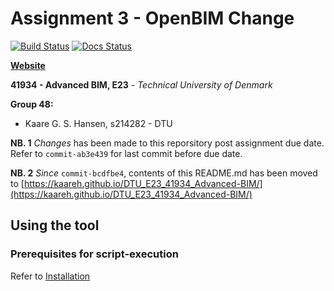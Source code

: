 # Assignment 3 - OpenBIM Change

[![Build Status](https://github.com/KaareH/DTU_E23_41934_Advanced-BIM/actions/workflows/python-package-conda-A3.yml/badge.svg)](https://github.com/KaareH/DTU_E23_41934_Advanced-BIM/actions)
[![Docs Status](https://github.com/KaareH/DTU_E23_41934_Advanced-BIM/actions/workflows/build_docs.yml/badge.svg)](https://github.com/KaareH/DTU_E23_41934_Advanced-BIM/actions)

**[Website](https://kaareh.github.io/DTU_E23_41934_Advanced-BIM/)**

__41934 - Advanced BIM, E23__ - _Technical University of Denmark_

**Group 48:**
- Kaare G. S. Hansen, s214282 - DTU

**NB. 1** _Changes_ has been made to this reporsitory post assignment due date. Refer to `commit-ab3e439` for last commit before due date.

**NB. 2** _Since_ `commit-bcdfbe4`, contents of this README.md has been moved to [https://kaareh.github.io/DTU_E23_41934_Advanced-BIM/](https://kaareh.github.io/DTU_E23_41934_Advanced-BIM/) 


## Using the tool

### Prerequisites for script-execution

Refer to [Installation](https://kaareh.github.io/DTU_E23_41934_Advanced-BIM/installation.html)